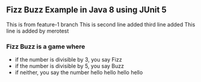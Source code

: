## Fizz Buzz Example in Java 8 using JUnit 5
This is from feature-1 branch
This is second line added
third line added
This line is added by merotest
### Fizz Buzz is a game where
- if the number is divisible by 3, you say Fizz
- if the number is divisible by 5, you say Buzz
- if neither, you say the number
hello hello hello hello
